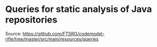 # Queries for static analysis of Java repositories

Source: https://github.com/FTSRG/codemodel-rifle/tree/master/src/main/resources/queries
